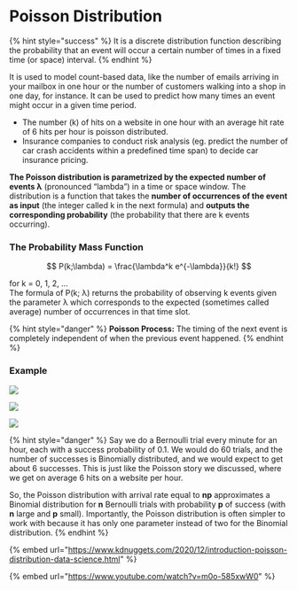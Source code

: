 # Poisson Distribution

{% hint style="success" %}
It is a discrete distribution function describing the probability that an event will occur a certain number of times in a fixed time (or space) interval.
{% endhint %}

It is used to model count-based data, like the number of emails arriving in your mailbox in one hour or the number of customers walking into a shop in one day, for instance. It can be used to predict how many times an event might occur in a given time period.&#x20;

* The number (k) of hits on a website in one hour with an average hit rate of 6 hits per hour is poisson distributed.
* Insurance companies to conduct risk analysis (eg. predict the number of car crash accidents within a predefined time span) to decide car insurance pricing.

**The Poisson distribution is parametrized by the expected number of events λ** (pronounced “lambda”) in a time or space window. The distribution is a function that takes the **number of occurrences of the event as input** (the integer called k in the next formula) and **outputs the corresponding probability** (the probability that there are k events occurring).

### The Probability Mass Function

$$
P(k;\lambda) = \frac{\lambda^k e^{-\lambda}}{k!}
$$

for k = 0, 1, 2, ...\
The formula of P(k; λ) returns the probability of observing k events given the parameter λ which corresponds to the expected (sometimes called average) number of occurrences in that time slot.

{% hint style="danger" %}
**Poisson Process:** The timing of the next event is completely independent of when the previous event happened.
{% endhint %}

### Example

![](../.gitbook/assets/screen-shot-2020-12-31-at-5.47.06-pm.png)

![](../.gitbook/assets/screen-shot-2020-12-31-at-5.47.58-pm.png)

![](../.gitbook/assets/screen-shot-2020-12-31-at-5.48.29-pm.png)

{% hint style="danger" %}
Say we do a Bernoulli trial every minute for an hour, each with a success probability of 0.1. We would do 60 trials, and the number of successes is Binomially distributed, and we would expect to get about 6 successes. This is just like the Poisson story we discussed, where we get on average 6 hits on a website per hour.&#x20;

So, the Poisson distribution with arrival rate equal to **np** approximates a Binomial distribution for **n** Bernoulli trials with probability **p** of success (with **n** large and **p** small). Importantly, the Poisson distribution is often simpler to work with because it has only one parameter instead of two for the Binomial distribution.
{% endhint %}

{% embed url="https://www.kdnuggets.com/2020/12/introduction-poisson-distribution-data-science.html" %}

{% embed url="https://www.youtube.com/watch?v=m0o-585xwW0" %}

